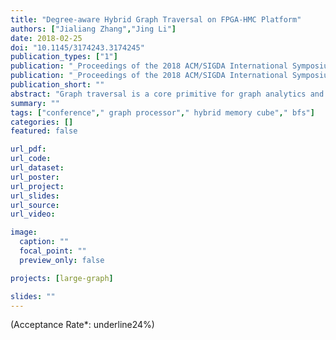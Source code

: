```yaml
---
title: "Degree-aware Hybrid Graph Traversal on FPGA-HMC Platform"
authors: ["Jialiang Zhang","Jing Li"]
date: 2018-02-25
doi: "10.1145/3174243.3174245"
publication_types: ["1"]
publication: "_Proceedings of the 2018 ACM/SIGDA International Symposium on Field-Programmable Gate Arrays_"
publication: "_Proceedings of the 2018 ACM/SIGDA International Symposium on Field-Programmable Gate Arrays, ser. **FPGA** '18_"
publication_short: ""
abstract: "Graph traversal is a core primitive for graph analytics and a basis for many higher-level graph analysis methods. However, irregularities in the structure of scale-free graphs (e.g., social network) limit our ability to analyze these important and growing datasets. A key challenge is the redundant graph computations caused by the presence of high-degree vertices which not only increase the total amount of computations but also incur unnecessary random data access. In this paper, we present a graph processing system on an FPGA-HMC platform, based on software/hardware co-design and co- optimization. For the first time, we leverage the inherent graph property i.e. vertex degree to co-optimize algorithm and hardware architecture. In particular, we first develop two algorithm optimization techniques:degree-aware adjacency list reordering anddegree-aware vertex index sorting. The former can reduce the number of redundant graph computations, while the latter can create a strong correlation between vertex index and data access frequency, which can be effectively applied to guide the hardware design. We further implement the optimized hybrid graph traversal algorithm on an FPGA-HMC platform. By leveraging the strong correlation between vertex index and data access frequency made by degree-aware vertex index sorting, we develop two platform-dependent hardware optimization techniques, namely degree-aware data placement and degree-aware adjacency list compression. These two techniques together substantially reduce the amount of access to external memory. Finally, we conduct extensive experiments on an FPGA-HMC platform to verify the effectiveness of the proposed techniques. To the best of our knowledge, our implementation achieves the highest performance (45.8 billion traversed edges per second) among existing FPGA-based graph processing systems."
summary: ""
tags: ["conference"," graph processor"," hybrid memory cube"," bfs"]
categories: []
featured: false

url_pdf:
url_code:
url_dataset:
url_poster:
url_project:
url_slides:
url_source:
url_video:

image:
  caption: ""
  focal_point: ""
  preview_only: false

projects: [large-graph]

slides: ""
---
```


(Acceptance Rate*: underline24%)
